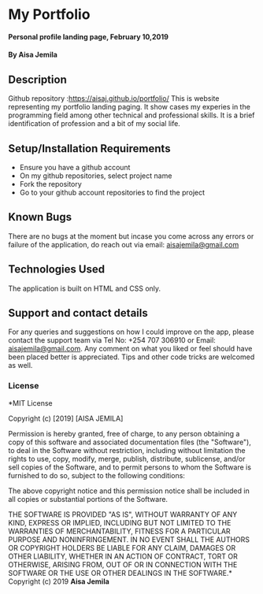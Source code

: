 # My Portfolio
#### Personal profile landing page, February 10,2019
#### By **Aisa Jemila**
## Description
Github repository :https://aisaj.github.io/portfolio/
This is website representing my portfolio landing paging. It show cases my experies in the programming field among other technical and professional skills. It is a brief identification of profession and a bit of my social life.
## Setup/Installation Requirements
* Ensure you have a github account
* On my github repositories, select project name
* Fork the repository
* Go to your github account repositories to find the project

## Known Bugs
There are no bugs at the moment but incase you come across any errors or failure of the application, do reach out via email: aisajemila@gmail.com
## Technologies Used
The application is built on HTML and CSS only.
## Support and contact details
For any queries and suggestions on how I could improve on the app, please contact the support team via Tel No: +254 707 306910 or Email: aisajemila@gmail.com. Any comment on what you liked or feel should have been placed better is appreciated. Tips and other code tricks are welcomed as well.
### License
*MIT License

Copyright (c) [2019] [AISA JEMILA]

Permission is hereby granted, free of charge, to any person obtaining a copy
of this software and associated documentation files (the "Software"), to deal
in the Software without restriction, including without limitation the rights
to use, copy, modify, merge, publish, distribute, sublicense, and/or sell
copies of the Software, and to permit persons to whom the Software is
furnished to do so, subject to the following conditions:

The above copyright notice and this permission notice shall be included in all
copies or substantial portions of the Software.

THE SOFTWARE IS PROVIDED "AS IS", WITHOUT WARRANTY OF ANY KIND, EXPRESS OR
IMPLIED, INCLUDING BUT NOT LIMITED TO THE WARRANTIES OF MERCHANTABILITY,
FITNESS FOR A PARTICULAR PURPOSE AND NONINFRINGEMENT. IN NO EVENT SHALL THE
AUTHORS OR COPYRIGHT HOLDERS BE LIABLE FOR ANY CLAIM, DAMAGES OR OTHER
LIABILITY, WHETHER IN AN ACTION OF CONTRACT, TORT OR OTHERWISE, ARISING FROM,
OUT OF OR IN CONNECTION WITH THE SOFTWARE OR THE USE OR OTHER DEALINGS IN THE
SOFTWARE.*
Copyright (c) 2019 **Aisa Jemila**
